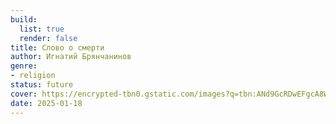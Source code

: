 ```yaml
---
build:
  list: true
  render: false
title: Слово о смерти
author: Игнатий Брянчанинов
genre:
- religion
status: future
cover: https://encrypted-tbn0.gstatic.com/images?q=tbn:ANd9GcRDwEFgcA8WHZyEyZWodKJ7K77uB1B93djNUA&s
date: 2025-01-18
---
```


